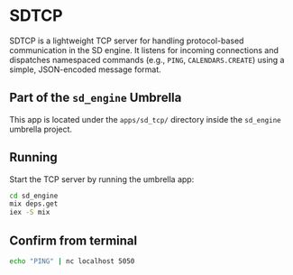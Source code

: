# SDTCP


SDTCP is a lightweight TCP server for handling protocol-based communication in the SD engine. It listens for incoming connections and dispatches namespaced commands (e.g., `PING`, `CALENDARS.CREATE`) using a simple, JSON-encoded message format.

## Part of the `sd_engine` Umbrella

This app is located under the `apps/sd_tcp/` directory inside the `sd_engine` umbrella project.

## Running

Start the TCP server by running the umbrella app:

```bash
cd sd_engine
mix deps.get
iex -S mix
```

## Confirm from terminal
```bash
echo "PING" | nc localhost 5050
```
